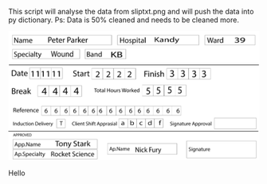 This script will analyse the data from sliptxt.png and will push the data into py dictionary.
Ps: Data is 50% cleaned and needs to be cleaned more.


<img src="https://raw.githubusercontent.com/navintc/BillProcessing-OCR/main/sliptxt.png" />

Hello
